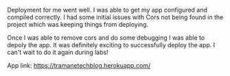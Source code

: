 Deployment for me went well. I was able to get my app configured and compiled correctly. I had some initial issues with Cors not being found in the project which was keeping things from deploying.

Once I was able to remove cors and do some debugging I was able to depoly the app. It was definitely exciting to successfully deploy the app. I can't wait to do it again during labs!

App link: https://tramanetechblog.herokuapp.com/
